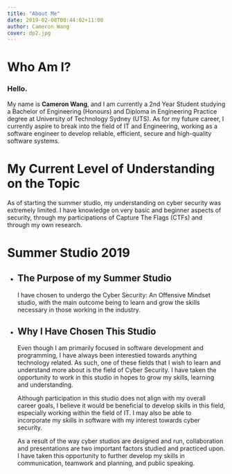 ```yaml
---
title: "About Me"
date: 2019-02-08T00:44:02+11:00
author: Cameron Wang
cover: dp2.jpg
---
```

# Who Am I?
### Hello.
My name is **Cameron Wang**, and I am currently a 2nd Year Student studying a Bachelor of Engineering (Honours) and Diploma in Engineering Practice degree at University of Technology Sydney (UTS).
As for my future career, I currently aspire to break into the field of IT and Engineering, working as a software engineer to develop reliable, efficient, secure and high-quality software systems.

# My Current Level of Understanding on the Topic
As of starting the summer studio, my understanding on cyber security was extremely limited. I have knowledge on very basic and beginner aspects of security, through my participations of Capture The Flags (CTFs) and 
through my own research.

# Summer Studio 2019
 - ## The Purpose of my Summer Studio
	I have chosen to undergo the Cyber Security: An Offensive Mindset studio, with the main outcome being to learn and grow the skills necessary in those working in the industry.

 - ## Why I Have Chosen This Studio
	Even though I am primarily focused in software development and programming, I have always been interestied towards anything technology related. As such, one of these fields that I wish to learn and understand more about
	is the field of Cyber Security. I have taken the opportunity to work in this studio in hopes to grow my skills, learning and understanding.

	Although participation in this studio does not align with my overall career goals, I believe it would be beneficial to develop skills in this field, especially working within the field of IT. I may also be able
	to incorporate my skills in software with my interest towards cyber security.

	As a result of the way cyber studios are designed and run, collaboration and presentations are two important factors studied and practiced upon. I have taken this opportunity to further develop my skills in communication,
	teamwork and planning, and public speaking.